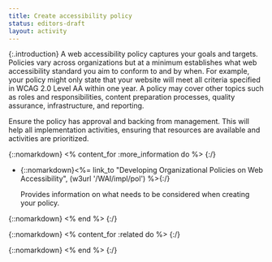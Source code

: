 ```yaml
---
title: Create accessibility policy
status: editors-draft
layout: activity
---
```


{:.introduction}
A web accessibility policy captures your goals and targets. Policies vary across organizations but at a minimum establishes what web accessibility standard you aim to conform to and by when. For example, your policy might only state that your website will meet all criteria specified in WCAG 2.0 Level AA within one year. A policy may cover other topics such as roles and responsibilities, content preparation processes, quality assurance, infrastructure, and reporting.

Ensure the policy has approval and backing from management. This will help all implementation activities, ensuring that resources are available and activities are prioritized.

{::nomarkdown}
<% content_for :more_information do %>
{:/}

* {::nomarkdown}<%= link_to "Developing Organizational Policies on Web Accessibility", (w3url '/WAI/impl/pol') %>{:/}

  Provides information on what needs to be considered when creating your policy.

{::nomarkdown}
<% end %>
{:/}

{::nomarkdown}
<% content_for :related do %>
{:/}

{::nomarkdown}
<% end %>
{:/}
